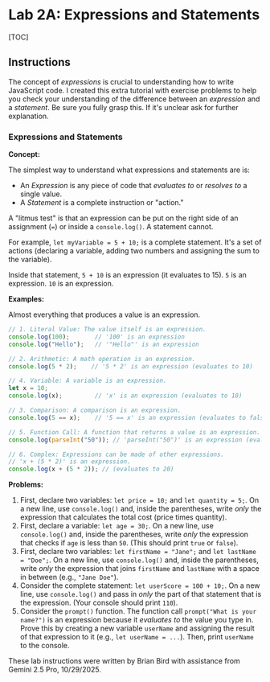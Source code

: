 <h1>Lab 2A: Expressions and Statements</h1>

[TOC]

## Instructions

The concept of *expressions* is crucial to understanding how to write JavaScript code. I created this extra tutorial with exercise problems to help you check your understanding of the difference between an *expression* and a *statement*. Be sure you fully grasp this. If it's unclear ask for further explanation.

### Expressions and Statements

**Concept:**

The simplest way to understand what expressions and statements are is:

- An *Expression* is any piece of code that *evaluates to* or *resolves to* a single value.
- A *Statement* is a complete instruction or "action."

A "litmus test" is that an expression can be put on the right side of an assignment (`=`) or inside a `console.log()`. A statement cannot.

For example, `let myVariable = 5 + 10;` is a complete statement. It's a set of actions (declaring a variable, adding two numbers and assigning the sum to the variable).

Inside that statement, `5 + 10` is an expression (it evaluates to 15). `5` is an expression. `10` is an expression. 

**Examples:**

Almost everything that produces a value is an expression.

```JavaScript
// 1. Literal Value: The value itself is an expression.
console.log(100);       // '100' is an expression
console.log("Hello");   // '"Hello"' is an expression

// 2. Arithmetic: A math operation is an expression.
console.log(5 * 2);    // '5 * 2' is an expression (evaluates to 10)

// 4. Variable: A variable is an expression.
let x = 10;
console.log(x);         // 'x' is an expression (evaluates to 10)

// 3. Comparison: A comparison is an expression.
console.log(5 == x);    // '5 == x' is an expression (evaluates to false)

// 5. Function Call: A function that returns a value is an expression.
console.log(parseInt("50")); // 'parseInt("50")' is an expression (evaluates to 50)

// 6. Complex: Expressions can be made of other expressions.
// 'x + (5 * 2)' is an expression.
console.log(x + (5 * 2)); // (evaluates to 20)
```

**Problems:**

1. First, declare two variables: `let price = 10;` and `let quantity = 5;`. On a new line, use `console.log()` and, inside the parentheses, write *only* the expression that calculates the total cost (price times quantity).
2. First, declare a variable: `let age = 30;`. On a new line, use `console.log()` and, inside the parentheses, write *only* the expression that checks if `age` is less than `50`. (This should print `true` or `false`).
3. First, declare two variables: `let firstName = "Jane";` and `let lastName = "Doe";`. On a new line, use `console.log()` and, inside the parentheses, write *only* the expression that joins `firstName` and `lastName` with a space in between (e.g., `"Jane Doe"`).
4. Consider the complete statement: `let userScore = 100 + 10;`. On a new line, use `console.log()` and pass in *only* the part of that statement that is the expression. (Your console should print `110`).
5. Consider the `prompt()` function. The function call `prompt("What is your name?")` is an expression because it *evaluates to* the value you type in. Prove this by creating a new variable `userName` and assigning the result of that expression to it (e.g., `let userName = ...`). Then, print `userName` to the console.



These lab instructions were written by Brian Bird with assistance from Gemini 2.5 Pro, 10/29/2025.

